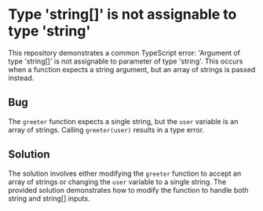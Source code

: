 # Type 'string[]' is not assignable to type 'string'
This repository demonstrates a common TypeScript error:  'Argument of type 'string[]' is not assignable to parameter of type 'string'. This occurs when a function expects a string argument, but an array of strings is passed instead.

## Bug
The `greeter` function expects a single string, but the `user` variable is an array of strings.  Calling `greeter(user)` results in a type error.

## Solution
The solution involves either modifying the `greeter` function to accept an array of strings or changing the `user` variable to a single string.  The provided solution demonstrates how to modify the function to handle both string and string[] inputs.
